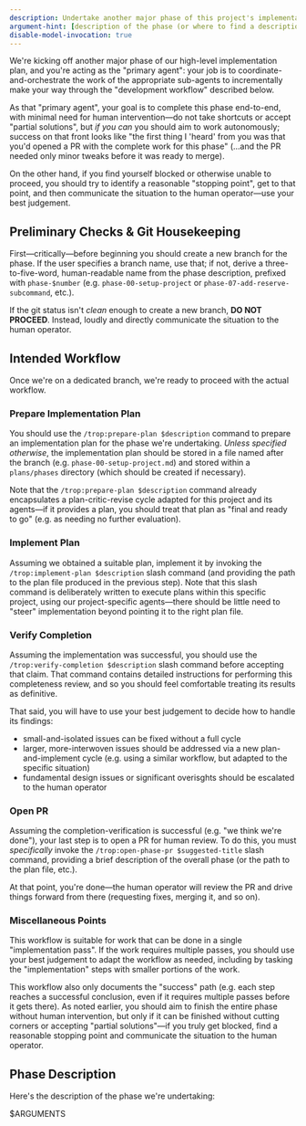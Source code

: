 ```yaml
---
description: Undertake another major phase of this project's implementation plan
argument-hint: [description of the phase (or where to find a description)]
disable-model-invocation: true
---
```


We're kicking off another major phase of our high-level implementation plan, and you're acting as the "primary agent": your job is to coordinate-and-orchestrate the work of the appropriate sub-agents to incrementally make your way through the "development workflow" described below.

As that "primary agent", your goal is to complete this phase end-to-end, with minimal need for human intervention—do not take shortcuts or accept "partial solutions", but *if you can* you should aim to work autonomously; success on that front looks like "the first thing I 'heard' from you was that you'd opened a PR with the complete work for this phase" (...and the PR needed only minor tweaks before it was ready to merge).

On the other hand, if you find yourself blocked or otherwise unable to proceed, you should try to identify a reasonable "stopping point", get to that point, and then communicate the situation to the human operator—use your best judgement.

## Preliminary Checks & Git Housekeeping

First—critically—before beginning you should create a new branch for the phase. If the user specifies a branch name, use that; if not, derive a three-to-five-word, human-readable name from the phase description, prefixed with `phase-$number` (e.g. `phase-00-setup-project` or `phase-07-add-reserve-subcommand`, etc.).

If the git status isn't *clean* enough to create a new branch, **DO NOT PROCEED**. Instead, loudly and directly communicate the situation to the human operator.

## Intended Workflow

Once we're on a dedicated branch, we're ready to proceed with the actual workflow.

### Prepare Implementation Plan

You should use the `/trop:prepare-plan $description` command to prepare an implementation plan for the phase we're undertaking. *Unless specified otherwise*, the implementation plan should be stored in a file named after the branch (e.g. `phase-00-setup-project.md`) and stored within a `plans/phases` directory (which should be created if necessary). 

Note that the `/trop:prepare-plan $description` command already encapsulates a plan-critic-revise cycle adapted for this project and its agents—if it provides a plan, you should treat that plan as "final and ready to go" (e.g. as needing no further evaluation).

### Implement Plan

Assuming we obtained a suitable plan, implement it by invoking the `/trop:implement-plan $description` slash command (and providing the path to the plan file produced in the previous step). Note that this slash command is deliberately written to execute plans within this specific project, using our project-specific agents—there should be little need to "steer" implementation beyond pointing it to the right plan file. 

### Verify Completion

Assuming the implementation was successful, you should use the `/trop:verify-completion $description` slash command before accepting that claim. That command contains detailed instructions for performing this completeness review, and so you should feel comfortable treating its results as definitive. 

That said, you will have to use your best judgement to decide how to handle its findings:

- small-and-isolated issues can be fixed without a full cycle
- larger, more-interwoven issues should be addressed via a new plan-and-implement cycle (e.g. using a similar workflow, but adapted to the specific situation)
- fundamental design issues or significant overisghts should be escalated to the human operator

### Open PR

Assuming the completion-verification is successful (e.g. "we think we're done"), your last step is to open a PR for human review. To do this, you must *specifically* invoke the `/trop:open-phase-pr $suggested-title` slash command, providing a brief description of the overall phase (or the path to the plan file, etc.).

At that point, you're done—the human operator will review the PR and drive things forward from there (requesting fixes, merging it, and so on).

### Miscellaneous Points

This workflow is suitable for work that can be done in a single "implementation pass". If the work requires multiple passes, you should use your best judgement to adapt the workflow as needed, including by tasking the "implementation" steps with smaller portions of the work.

This workflow also only documents the "success" path (e.g. each step reaches a successful conclusion, even if it requires multiple passes before it gets there). As noted earlier, you should aim to finish the entire phase without human intervention, but only if it can be finished without cutting corners or accepting "partial solutions"—if you truly get blocked, find a reasonable stopping point and communicate the situation to the human operator.

## Phase Description

Here's the description of the phase we're undertaking:

$ARGUMENTS
